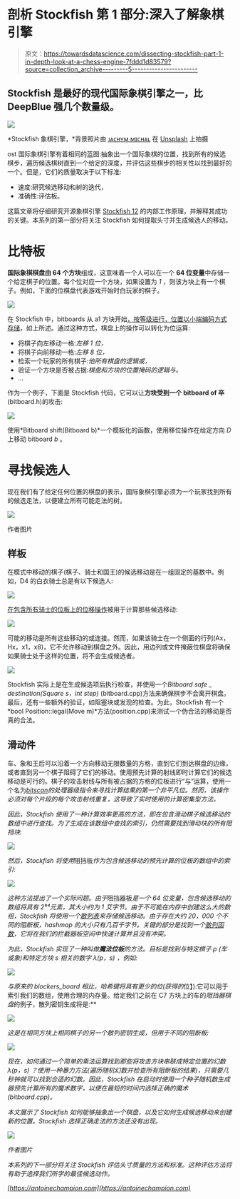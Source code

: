 # 剖析 Stockfish 第 1 部分:深入了解象棋引擎

> 原文：<https://towardsdatascience.com/dissecting-stockfish-part-1-in-depth-look-at-a-chess-engine-7fddd1d83579?source=collection_archive---------5----------------------->

## Stockfish 是最好的现代国际象棋引擎之一，比 DeepBlue 强几个数量级。

![](img/7573fa0251640f7f47359bb7dfd19f93.png)

*Stockfish 象棋引擎，*背景照片由 [ᴊᴀᴄʜʏᴍ ᴍɪᴄʜᴀʟ](https://unsplash.com/@jachymmichal?utm_source=unsplash&utm_medium=referral&utm_content=creditCopyText) 在 [Unsplash](https://unsplash.com/s/photos/chess?utm_source=unsplash&utm_medium=referral&utm_content=creditCopyText) 上拍摄

ost 国际象棋引擎有着相同的蓝图:抽象出一个国际象棋的位置，找到所有的候选棋步，遍历候选棋树直到一个给定的深度，并评估这些棋步的相关性以找到最好的一个。但是，它们的质量取决于以下标准:

*   速度:研究候选移动和树的迭代，
*   准确性:评估板。

这篇文章将仔细研究开源象棋引擎 [Stockfish 12](https://stockfishchess.org/) 的内部工作原理，并解释其成功的关键。本系列的第一部分将关注 Stockfish 如何提取头寸并生成候选人的移动。

# 比特板

**国际象棋棋盘由 64 个方块**组成，这意味着一个人可以在一个 **64 位变量**中存储一个给定棋子的位置。每个位对应一个方块，如果设置为 *1* ，则该方块上有一个棋子。例如，下面的位棋盘代表游戏开始时白玩家的棋子。

![](img/d310fd7be71f79e03e3d323a0d91639e.png)

在 Stockfish 中，bitboards 从 a1 方块开始[，按等级进行，位置以小端编码方式存储](https://www.chessprogramming.org/Square_Mapping_Considerations#LittleEndianRankFileMapping)，如上所述。通过这种方式，棋盘上的操作可以转化为位运算:

*   将棋子向左移动一格:*左移 1 位，*
*   将棋子向前移动一格:*左移 8 位，*
*   检索一个玩家的所有棋子:*他所有棋盘的逻辑或，*
*   验证一个方块是否被占据:*棋盘和方块的位置掩码的逻辑与。*
*   …

作为一个例子，下面是 Stockfish 代码，它可以让**方块受到一个 bitboard of 卒** (bitboard.h)的攻击:

![](img/e3d8f9e742a61a3191ef9eea42041e93.png)

使用*Bitboard shift<D>(Bitboard b)*一个模板化的函数，使用移位操作在给定方向 *D* 上移动 bitboard *b* 。

# 寻找候选人

现在我们有了给定任何位置的棋盘的表示，国际象棋引擎必须为一个玩家找到所有的候选走法，以便建立所有可能走法的树。

![](img/1beb6e87fa0b01ab4e27dd4daeacd71d.png)

作者图片

## 样板

在模式中移动的棋子(棋子、骑士和国王)的候选移动是在一组固定的基数中。例如，D4 的白衣骑士总是有以下候选人:

![](img/538418bb537bb4e45e6cf3b079f97e88.png)

[在包含所有骑士的位板上的位移操作](https://en.wikipedia.org/wiki/Bitwise_operation#Arithmetic_shift)被用于计算那些候选移动:

![](img/ebcc84698b74c32265070c3cb0d8ac29.png)

可能的移动是所有这些移动的或连接。然而，如果该骑士在一个侧面的行列(Ax，Hx，x1，x8)，它不允许移动到棋盘之外。因此，用边列或文件掩蔽位棋盘将确保如果骑士处于这样的位置，将不会生成候选者。

![](img/a52f1e3239b57375516abaf132117d2e.png)

Stockfish 实际上是在生成候选项后执行检查，并使用一个*Bitboard safe _ destination(Square s，int step)* (bitboard.cpp)方法来确保棋步不会离开棋盘。最后，还有一些额外的验证，如阻塞块或发现的检查。为此，Stockfish 有一个*bool Position::legal(Move m)*方法(position.cpp)来测试一个伪合法的移动是否真的合法。

## 滑动件

车、象和王后可以沿着一个方向移动无限数量的方格，直到它们到达棋盘的边缘，或者直到另一个棋子阻碍了它们的移动。使用预先计算的射线即时计算它们的候选移动是可行的。棋子的攻击射线与所有被占据的方格的位板进行“与”运算，使用一个名为[*bitscan*](https://docs.microsoft.com/en-us/cpp/intrinsics/bitscanforward-bitscanforward64?view=msvc-160)*的处理器级指令来寻找计算结果的第一个非平凡位。然而，该操作必须对每个片段的每个攻击射线重复，这导致了实时使用的计算密集型方法。*

*因此，Stockfish 使用了一种计算效率更高的方法，即在包含滑动棋子候选移动的数组中进行查找。为了生成在该数组中查找的索引，仍然需要找到滑动块的所有阻挡块:*

*![](img/f9b5160010de35b8b7acd869da4bd97f.png)*

*然后，Stockfish 将使用*阻挡板*作为包含候选移动的预先计算的位板的数组中的索引:*

*![](img/3c4ab8c64149872eabc2167a35b180e4.png)*

*这种方法提出了一个实际问题。由于*阻挡器板*是一个 64 位变量，包含候选移动的数组将具有 2⁶⁴元素，其大小约为 1 艾字节。由于不可能在内存中创建这么大的数组，Stockfish 将使用一个[散列表](https://en.wikipedia.org/wiki/Hash_table)来存储候选移动。由于存在大约 20，000 个不同的阻断板，hashmap 的大小只有几百千字节。关键的部分是找到一个[散列函数](https://en.wikipedia.org/wiki/Hash_function)，它将在我们的拦截器板空间中快速计算并且没有冲突。*

*为此，Stockfish 实现了一种叫做**魔法位板**的方法。目标是找到与特定棋子 *p* (车或象)和特定方块 *s* 相关的数字 *λ(p，s)* ，例如:*

*![](img/813ce28aca1634a69cf8d8e37b3aa011.png)*

*与原来的 *blockers_board* 相比，*哈希键*将具有更少的位(获得的*位】):它可以用于索引我们的数组，使用合理的内存量。给定我们之前在 C7 方块上的车的*阻挡器棋盘*的例子，散列密钥生成将是:**

*![](img/b53102171f6b28927ac6b14ee85f0ce3.png)*

*这是在相同方块上相同棋子的另一个散列密钥生成，但用于不同的阻断板:*

*![](img/bb9466b3b629b837c9c3e2a891b326d1.png)*

*现在，如何通过一个简单的乘法运算找到那些将攻击方块串联成特定位置的幻数 *λ(p，s)* ？使用一种暴力方法(遍历随机幻数并检查所有阻断板的结果)，只需要几秒钟就可以找到合适的幻数。因此，Stockfish 在启动时使用一个种子随机数生成器预先计算所有的魔术数字，以便在最短的时间内选择正确的魔术(bitboard.cpp)。*

*本文展示了 Stockfish 如何能够抽象出一个棋盘，以及它如何生成候选移动来创建新的位置。Stockfish 选择正确走法的方法还没有出现。*

*![](img/906b194a59d449b3f73ac4420b3ed7f9.png)*

*作者图片*

*本系列的下一部分将关注 Stockfish 评估头寸质量的方法和标准。这种评估方法将有助于选择我们所学的最佳候选动作。*

*[https://antoinechampion.com](https://antoinechampion.com)*